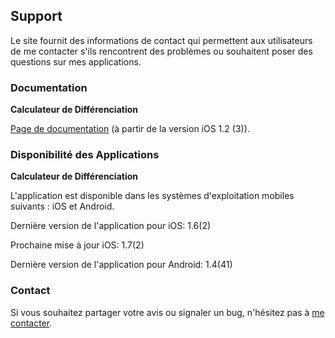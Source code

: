 ## Support

Le site fournit des informations de contact qui permettent aux utilisateurs de me contacter s'ils rencontrent des problèmes ou souhaitent poser des questions sur mes applications.

### Documentation

**Calculateur de Différenciation**

[Page de documentation](https://www.taketechease.com/differentiation/differentiation-calculator-en.html) (à partir de la version iOS 1.2 (3)).

### Disponibilité des Applications

**Calculateur de Différenciation**

  L'application est disponible dans les systèmes d'exploitation mobiles suivants : iOS et Android.

  Dernière version de l'application pour iOS: 1.6(2)

  Prochaine mise à jour iOS: 1.7(2)
  
  Dernière version de l'application pour Android: 1.4(41)

### Contact

Si vous souhaitez partager votre avis ou signaler un bug, n'hésitez pas à [me contacter](mailto:i.d.kosinska@gmail.com).

